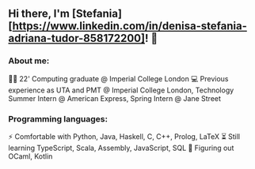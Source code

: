 ## Hi there, I'm [Stefania][https://www.linkedin.com/in/denisa-stefania-adriana-tudor-858172200]! 👋

### About me:
👩‍🎓 22' Computing graduate @ Imperial College London
💻 Previous experience as UTA and PMT @ Imperial College London, Technology Summer Intern @ American Express, Spring Intern @ Jane Street

### Programming languages:
⚡ Comfortable with Python, Java, Haskell, C, C++, Prolog, LaTeX
⏳ Still learning TypeScript, Scala, Assembly, JavaScript, SQL
🌱 Figuring out OCaml, Kotlin
